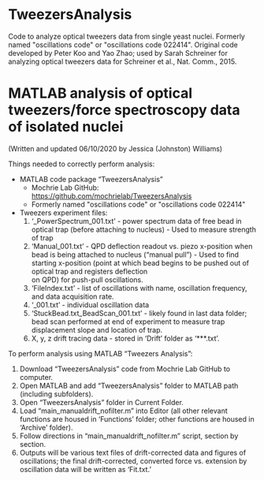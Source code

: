# TweezersAnalysis
Code to analyze optical tweezers data from single yeast nuclei. Formerly named "oscillations code" or "oscillations code 022414". Original code developed by Peter Koo and Yao Zhao; used by Sarah Schreiner for analyzing optical tweezers data for Schreiner et al., Nat. Comm., 2015.

# MATLAB analysis of optical tweezers/force spectroscopy data of isolated nuclei
(Written and updated 06/10/2020 by Jessica (Johnston) Williams)

Things needed to correctly perform analysis:

- MATLAB code package “TweezersAnalysis”
    - Mochrie Lab GitHub: https://github.com/mochrielab/TweezersAnalysis
    - Formerly named "oscillations code" or "oscillations code 022414"
- Tweezers experiment files:
    1) ‘_PowerSpectrum_001.txt’ - power spectrum data of free bead in optical trap (before attaching to nucleus)
      - Used to measure strength of trap
    2) ‘Manual_001.txt’ - QPD deflection readout vs. piezo x-position when bead is being attached to nucleus (“manual pull”)
      - Used to find starting x-position (point at which bead begins to be pushed out of optical trap and registers deflection      
      on QPD) for push-pull oscillations.
    3) ‘FileIndex.txt’ - list of oscillations with name, oscillation frequency, and data acquisition rate.
    4) ‘_001.txt’ - individual oscillation data
    5) ‘StuckBead.txt_BeadScan_001.txt’ - likely found in last data folder; bead scan performed at end of experiment to 
    measure trap displacement slope and location of trap.
    6) X, y, z drift tracing data - stored in ‘Drift’ folder as ‘***.txt’.

To perform analysis using MATLAB “Tweezers Analysis”:

1) Download “TweezersAnalysis” code from Mochrie Lab GitHub to computer.
2) Open MATLAB and add “TweezersAnalysis” folder to MATLAB path (including subfolders).
3) Open “TweezersAnalysis” folder in Current Folder.
4) Load “main_manualdrift_nofilter.m” into Editor (all other relevant functions are housed in ‘Functions’ folder; other functions are housed in ‘Archive’ folder).
5) Follow directions in “main_manualdrift_nofilter.m” script, section by section.
6) Outputs will be various text files of drift-corrected data and figures of oscillations; the final drift-corrected, converted force vs. extension by oscillation data will be written as ‘Fit.txt.’ 

